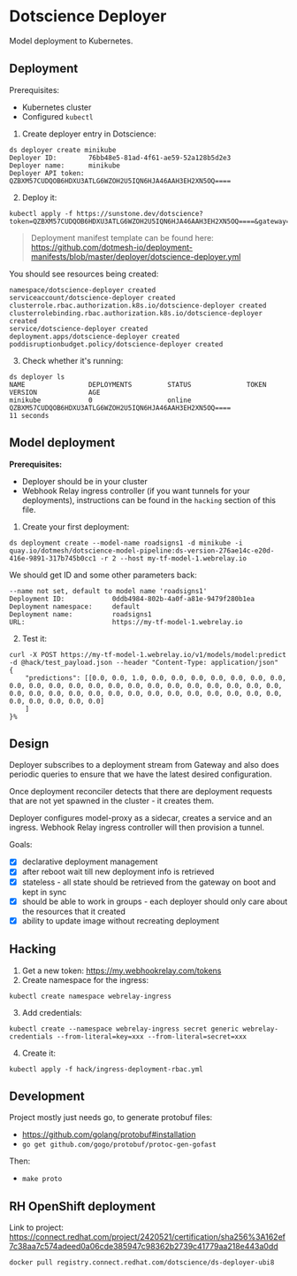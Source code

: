 # Dotscience Deployer

Model deployment to Kubernetes.

## Deployment 

Prerequisites:
- Kubernetes cluster
- Configured `kubectl`

1. Create deployer entry in Dotscience:

```shell
ds deployer create minikube
Deployer ID:        76bb48e5-81ad-4f61-ae59-52a128b5d2e3
Deployer name:      minikube
Deployer API token: QZBXM57CUDQOB6HDXU3ATLG6WZOH2U5IQN6HJA46AAH3EH2XN5OQ====
```

2. Deploy it:

```shell
kubectl apply -f https://sunstone.dev/dotscience?token=QZBXM57CUDQOB6HDXU3ATLG6WZOH2U5IQN6HJA46AAH3EH2XN5OQ====&gateway=stage.dotscience.net
```

> Deployment manifest template can be found here: https://github.com/dotmesh-io/deployment-manifests/blob/master/deployer/dotscience-deployer.yml

You should see resources being created:

```shell
namespace/dotscience-deployer created
serviceaccount/dotscience-deployer created
clusterrole.rbac.authorization.k8s.io/dotscience-deployer created
clusterrolebinding.rbac.authorization.k8s.io/dotscience-deployer created
service/dotscience-deployer created
deployment.apps/dotscience-deployer created
poddisruptionbudget.policy/dotscience-deployer created
```

3. Check whether it's running:

```shell
ds deployer ls
NAME                DEPLOYMENTS         STATUS              TOKEN                                                      VERSION             AGE
minikube            0                   online              QZBXM57CUDQOB6HDXU3ATLG6WZOH2U5IQN6HJA46AAH3EH2XN5OQ====                       11 seconds
```

## Model deployment

**Prerequisites:**

- Deployer should be in your cluster
- Webhook Relay ingress controller (if you want tunnels for your deployments), instructions can be found in the `hacking` section of this file.

1. Create your first deployment:

```shell
ds deployment create --model-name roadsigns1 -d minikube -i quay.io/dotmesh/dotscience-model-pipeline:ds-version-276ae14c-e20d-416e-9891-317b745b0cc1 -r 2 --host my-tf-model-1.webrelay.io
```

We should get ID and some other parameters back:

```shell
--name not set, default to model name 'roadsigns1'
Deployment ID:            0ddb4984-802b-4a0f-a81e-9479f280b1ea
Deployment namespace:     default
Deployment name:          roadsigns1
URL:                      https://my-tf-model-1.webrelay.io
```

2. Test it:

```shell
curl -X POST https://my-tf-model-1.webrelay.io/v1/models/model:predict -d @hack/test_payload.json --header "Content-Type: application/json"
{
    "predictions": [[0.0, 0.0, 1.0, 0.0, 0.0, 0.0, 0.0, 0.0, 0.0, 0.0, 0.0, 0.0, 0.0, 0.0, 0.0, 0.0, 0.0, 0.0, 0.0, 0.0, 0.0, 0.0, 0.0, 0.0, 0.0, 0.0, 0.0, 0.0, 0.0, 0.0, 0.0, 0.0, 0.0, 0.0, 0.0, 0.0, 0.0, 0.0, 0.0, 0.0, 0.0, 0.0, 0.0]
    ]
}%
```


## Design

Deployer subscribes to a deployment stream from Gateway and also does periodic queries to ensure that we have the latest desired configuration.

Once deployment reconciler detects that there are deployment requests that are not yet spawned in the cluster - it creates them. 

Deployer configures model-proxy as a sidecar, creates a service and an ingress. Webhook Relay ingress controller will then provision a tunnel. 


Goals:

- [x] declarative deployment management
- [x] after reboot wait till new deployment info is retrieved
- [x] stateless - all state should be retrieved from the gateway on boot and kept in sync
- [x] should be able to work in groups - each deployer should only care about the resources that it created
- [x] ability to update image without recreating deployment

## Hacking

1. Get a new token: https://my.webhookrelay.com/tokens
2. Create namespace for the ingress:

  ```
  kubectl create namespace webrelay-ingress
  ```

3. Add credentials:

  ```
  kubectl create --namespace webrelay-ingress secret generic webrelay-credentials --from-literal=key=xxx --from-literal=secret=xxx
  ```

4. Create it:

  ```shell
  kubectl apply -f hack/ingress-deployment-rbac.yml 
  ```


## Development

Project mostly just needs go, to generate protobuf files:

* https://github.com/golang/protobuf#installation
* `go get github.com/gogo/protobuf/protoc-gen-gofast`

Then:

  * `make proto`


## RH OpenShift deployment

Link to project: https://connect.redhat.com/project/2420521/certification/sha256%3A162ef7c38aa7c574adeed0a06cde385947c98362b2739c41779aa218e443a0dd

```
docker pull registry.connect.redhat.com/dotscience/ds-deployer-ubi8
```